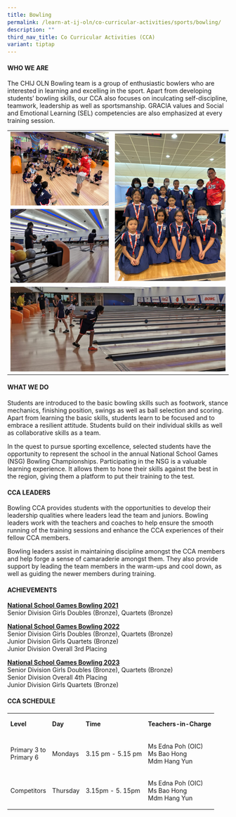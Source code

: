```yaml
---
title: Bowling
permalink: /learn-at-ij-oln/co-curricular-activities/sports/bowling/
description: ""
third_nav_title: Co Curricular Activities (CCA)
variant: tiptap
---
```

<h4>WHO WE ARE</h4><p>The CHIJ OLN Bowling team is a group of enthusiastic bowlers who are interested in learning and excelling in the sport. Apart from developing students’ bowling skills, our CCA also focuses on inculcating self-discipline, teamwork, leadership as well as sportsmanship. GRACIA values and Social and Emotional Learning (SEL) competencies are also emphasized at every training session.</p><table><tbody><tr><td rowspan="1" colspan="1"><div class="isomer-image-wrapper"><img style="width: 100%" height="auto" width="100%" alt="" src="/images/CCAPics/Bowling1w.jpg"></div></td><td rowspan="2" colspan="1"><div class="isomer-image-wrapper"><img style="width: 100%" height="auto" width="100%" alt="" src="/images/CCAPics/Bowling3w.jpg"></div></td></tr><tr><td rowspan="1" colspan="1"><div class="isomer-image-wrapper"><img style="width: 100%" height="auto" width="100%" alt="" src="/images/CCAPics/Bowling2w.jpg"></div></td></tr><tr><td rowspan="1" colspan="2"><div class="isomer-image-wrapper"><img style="width: 100%" height="auto" width="100%" alt="" src="/images/CCAPics/Bowling4w.jpg"></div></td></tr></tbody></table><h4>WHAT WE DO</h4><p>Students are introduced to the basic bowling skills such as footwork, stance mechanics, finishing position, swings as well as ball selection and scoring. Apart from learning the basic skills, students learn to be focused and to embrace a resilient attitude. Students build on their individual skills as well as collaborative skills as a team.</p><p>In the quest to pursue sporting excellence, selected students have the opportunity to represent the school in the annual National School Games (NSG) Bowling Championships. Participating in the NSG is a valuable learning experience. It allows them to hone their skills against the best in the region, giving them a platform to put their training to the test.</p><h4>CCA LEADERS</h4><p>Bowling CCA provides students with the opportunities to develop their leadership qualities where leaders lead the team and juniors. Bowling leaders work with the teachers and coaches to help ensure the smooth running of the training sessions and enhance the CCA experiences of their fellow CCA members.</p><p>Bowling leaders assist in maintaining discipline amongst the CCA members and help forge a sense of camaraderie amongst them. They also provide support by leading the team members in the warm-ups and cool down, as well as guiding the newer members during training.</p><h4>ACHIEVEMENTS</h4><p><strong><u>National School Games Bowling 2021</u></strong><br>Senior Division Girls Doubles (Bronze), Quartets (Bronze)</p><p><strong><u>National School Games Bowling 2022</u></strong><br>Senior Division Girls Doubles (Bronze), Quartets (Bronze) <br>Junior Division Girls Quartets (Bronze)<br>Junior Division Overall 3rd Placing</p><p><strong><u>National School Games Bowling 2023</u></strong><br>Senior Division Girls Doubles (Bronze), Quartets (Bronze)<br>Senior Division Overall 4th Placing<br>Junior Division Girls Quartets (Bronze)</p><h4>CCA SCHEDULE</h4><table><tbody><tr><td rowspan="1" colspan="1"><p><strong>Level</strong></p></td><td rowspan="1" colspan="1"><p><strong>Day</strong></p></td><td rowspan="1" colspan="1"><p><strong>Time</strong></p></td><td rowspan="1" colspan="1"><p><strong>Teachers-in-Charge</strong></p></td></tr><tr><td rowspan="1" colspan="1"><p>Primary 3 to<br>Primary 6</p></td><td rowspan="1" colspan="1"><p>Mondays</p></td><td rowspan="1" colspan="1"><p>3.15 pm - 5.15 pm</p></td><td rowspan="1" colspan="1"><p>Ms Edna Poh (OIC)<br>Ms Bao Hong<br>Mdm Hang Yun</p></td></tr><tr><td rowspan="1" colspan="1"><p>Competitors</p></td><td rowspan="1" colspan="1"><p>Thursday</p></td><td rowspan="1" colspan="1"><p>3.15pm - 5. 15pm</p></td><td rowspan="1" colspan="1"><p>Ms Edna Poh (OIC)<br>Ms Bao Hong<br>Mdm Hang Yun</p></td></tr></tbody></table><p></p>